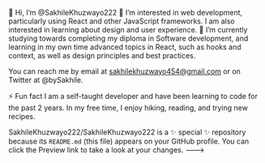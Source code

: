 👋 Hi, I’m @SakhileKhuzwayo222
👀 I’m interested in web development, particularly using React and other JavaScript frameworks. I am also interested in learning about design and user experience.
🌱 I’m currently studying towards completing my diploma in Software development, and learning in my own time advanced topics in React, such as hooks and context, as well as design principles and best practices.

You can reach me by email at sakhilekhuzwayo454@gmail.com or on Twitter at @bySakhile.

⚡ Fun fact
I am a self-taught developer and have been learning to code for the past 2 years. In my free time, I enjoy hiking, reading, and trying new recipes. 

SakhileKhuzwayo222/SakhileKhuzwayo222 is a ✨ special ✨ repository because its `README.md` (this file) appears on your GitHub profile.
You can click the Preview link to take a look at your changes.
--->

